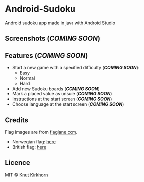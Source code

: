 # Android-Sudoku
Android sudoku app made in java with Android Studio

## Screenshots (***COMING SOON***)
## Features (***COMING SOON***)
  - Start a new game with a specified difficulty (***COMING SOON***):
    * Easy
    * Normal
    * Hard
  - Add new Sudoku boards (***COMING SOON***)
  - Mark a placed value as unsure (***COMING SOON***)
  - Instructions at the start screen (***COMING SOON***)
  - Choose language at the start screen (***COMING SOON***)

## Credits
Flag images are from [flaglane.com](http://flaglane.com/).
  - Norwegian flag: [here](http://flaglane.com/download/norwegian-flag/norwegian-flag-small.png)
  - British flag: [here](http://flaglane.com/download/british-flag/british-flag-small.png)

## Licence
MIT © [Knut Kirkhorn](LICENSE)
